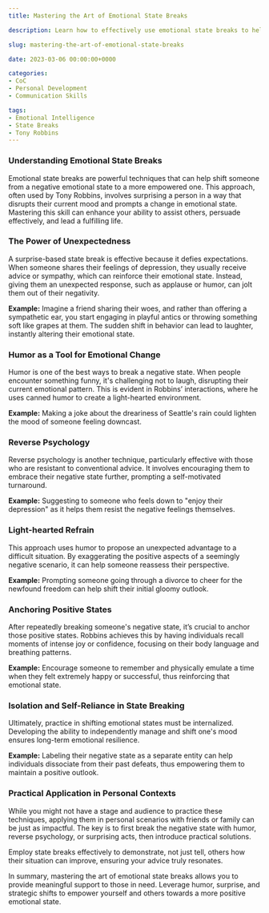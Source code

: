 ```yaml
---
title: Mastering the Art of Emotional State Breaks

description: Learn how to effectively use emotional state breaks to help others shift from negative emotions to empowerment.

slug: mastering-the-art-of-emotional-state-breaks

date: 2023-03-06 00:00:00+0000

categories:
- CoC
- Personal Development
- Communication Skills

tags:
- Emotional Intelligence
- State Breaks
- Tony Robbins
---
```


### Understanding Emotional State Breaks

Emotional state breaks are powerful techniques that can help shift someone from a negative emotional state to a more empowered one. This approach, often used by Tony Robbins, involves surprising a person in a way that disrupts their current mood and prompts a change in emotional state. Mastering this skill can enhance your ability to assist others, persuade effectively, and lead a fulfilling life.

### The Power of Unexpectedness

A surprise-based state break is effective because it defies expectations. When someone shares their feelings of depression, they usually receive advice or sympathy, which can reinforce their emotional state. Instead, giving them an unexpected response, such as applause or humor, can jolt them out of their negativity.

**Example:** Imagine a friend sharing their woes, and rather than offering a sympathetic ear, you start engaging in playful antics or throwing something soft like grapes at them. The sudden shift in behavior can lead to laughter, instantly altering their emotional state.

### Humor as a Tool for Emotional Change

Humor is one of the best ways to break a negative state. When people encounter something funny, it's challenging not to laugh, disrupting their current emotional pattern. This is evident in Robbins’ interactions, where he uses canned humor to create a light-hearted environment.

**Example:** Making a joke about the dreariness of Seattle's rain could lighten the mood of someone feeling downcast.

### Reverse Psychology

Reverse psychology is another technique, particularly effective with those who are resistant to conventional advice. It involves encouraging them to embrace their negative state further, prompting a self-motivated turnaround.

**Example:** Suggesting to someone who feels down to "enjoy their depression" as it helps them resist the negative feelings themselves.

### Light-hearted Refrain

This approach uses humor to propose an unexpected advantage to a difficult situation. By exaggerating the positive aspects of a seemingly negative scenario, it can help someone reassess their perspective.

**Example:** Prompting someone going through a divorce to cheer for the newfound freedom can help shift their initial gloomy outlook.

### Anchoring Positive States

After repeatedly breaking someone's negative state, it’s crucial to anchor those positive states. Robbins achieves this by having individuals recall moments of intense joy or confidence, focusing on their body language and breathing patterns.

**Example:** Encourage someone to remember and physically emulate a time when they felt extremely happy or successful, thus reinforcing that emotional state.

### Isolation and Self-Reliance in State Breaking

Ultimately, practice in shifting emotional states must be internalized. Developing the ability to independently manage and shift one's mood ensures long-term emotional resilience.

**Example:** Labeling their negative state as a separate entity can help individuals dissociate from their past defeats, thus empowering them to maintain a positive outlook.

### Practical Application in Personal Contexts

While you might not have a stage and audience to practice these techniques, applying them in personal scenarios with friends or family can be just as impactful. The key is to first break the negative state with humor, reverse psychology, or surprising acts, then introduce practical solutions.

Employ state breaks effectively to demonstrate, not just tell, others how their situation can improve, ensuring your advice truly resonates.

In summary, mastering the art of emotional state breaks allows you to provide meaningful support to those in need. Leverage humor, surprise, and strategic shifts to empower yourself and others towards a more positive emotional state.
